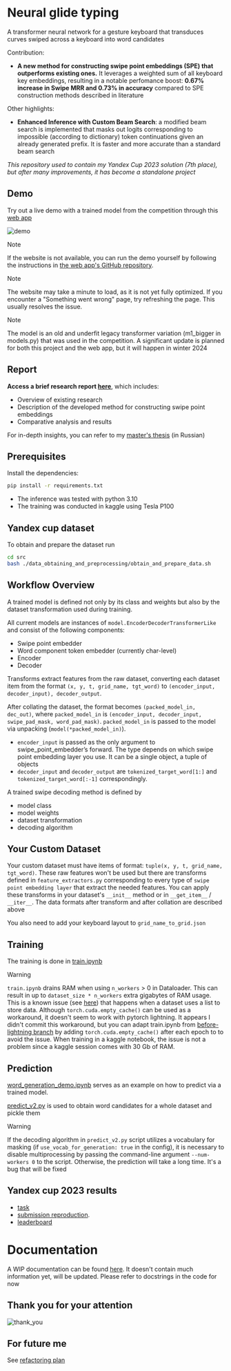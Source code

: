 # Neural glide typing

A transformer neural network for a gesture keyboard that transduces curves swiped across a keyboard into word candidates

Contribution:
* **A new method for constructing swipe point embeddings (SPE) that outperforms existing ones.** It leverages a weighted sum of all keyboard key embeddings, resulting in a notable perfomance boost: **0.67% increase in Swipe MRR and 0.73% in accuracy** compared to SPE construction methods described in literature

Other highlights:
* **Enhanced Inference with Custom Beam Search**: a modified beam search is implemented that masks out logits corresponding to impossible (according to dictionary) token continuations given an already generated prefix. It is faster and more accurate than a standard beam search

*This repository used to contain my Yandex Cup 2023 solution (7th place), but after many improvements, it has become a standalone project*

## Demo

Try out a live demo with a trained model from the competition through this [web app](https://proshian.pythonanywhere.com/)


![demo](./docs_and_assets/swipe_demos/demo.gif)

> [!Note]
> If the website is not available, you can run the demo yourself by following the instructions in [the web app's GitHub repository](https://github.com/proshian/neuroswipe_inference_web).

> [!Note]
> The website may take a minute to load, as it is not yet fully optimized. If you encounter a "Something went wrong" page, try refreshing the page. This usually resolves the issue.

> [!NOTE]  
> The model is an old and underfit legacy transformer variation (m1_bigger in models.py) that was used in the competition. A significant update is planned for both this project and the web app, but it will happen in winter 2024 

## Report

**Access a brief research report [here](docs_and_assets/report/report.md)**, which includes:

* Overview of existing research
* Description of the developed method for constructing swipe point embeddings
* Comparative analysis and results

For in-depth insights, you can refer to my [master's thesis](https://drive.google.com/file/d/1ad9zlfgfy6kOA-41GxjUQIzr8cWuaqxL/view?usp=sharing) (in Russian)


## Prerequisites

Install the dependencies:

```sh
pip install -r requirements.txt
```

* The inference was tested with python 3.10
* The training was conducted in kaggle using Tesla P100



## Yandex cup dataset

To obtain and prepare the dataset run

```sh
cd src
bash ./data_obtaining_and_preprocessing/obtain_and_prepare_data.sh
```

<!--
TODO:
* Add and downloading prepared dataset as an alternative
-->


## Workflow Overview

A trained model is defined not only by its class and weights but also by the dataset transformation used during training.


All current models are instances of `model.EncoderDecoderTransformerLike` and consist of the following components:
* Swipe point embedder
* Word component token embedder (currently char-level)
* Encoder
* Decoder 

Transforms extract features from the raw dataset, converting each dataset item from the format `(x, y, t, grid_name, tgt_word)` to `(encoder_input, decoder_input), decoder_output`.

After collating the dataset, the format becomes `(packed_model_in, dec_out)`, where `packed_model_in` is `(encoder_input, decoder_input, swipe_pad_mask, word_pad_mask)`. `packed_model_in` is passed to the model via unpacking (`model(*packed_model_in)`).

* `encoder_input` is passed as the only argument to swipe_point_embedder’s forward. The type depends on which swipe point embedding layer you use. It can be a single object, a tuple of objects
* `decoder_input` and `decoder_output` are `tokenized_target_word[1:]` and `tokenized_target_word[:-1]` correspondingly.


A trained swipe decoding method is defined by
* model class
* model weights
* dataset transformation
* decoding algorithm



## Your Custom Dataset

Your custom dataset must have items of format: `tuple(x, y, t, grid_name, tgt_word)`. These raw features won't be used but there are transforms defined in `feature_extractors.py` corresponding to every type of `swipe point embedding layer` that extract the needed features. You can apply these transforms in your dataset's `__init__` method or in `__get_item__` / `__iter__`. The data formats after transform and after collation are described above

You also need to add your keyboard layout to `grid_name_to_grid.json`

<!--

**TODO: Add info on how exactly the dataset should be integrated** 

-->

## Training

<!-- Перед побучением необходимо очистить тренировочный датасет -->

The training is done in [train.ipynb](src/train.ipynb)

> [!WARNING]  
> `train.ipynb` drains RAM when using `n_workers` > 0 in Dataloader. This can result in up to `dataset_size * n_workers` extra gigabytes of RAM usage. This is a known issue (see [here](https://github.com/pytorch/pytorch/issues/13246)) that happens when a dataset uses a list to store data. Although `torch.cuda.empty_cache()` can be used as a workaround, it doesn't seem to work with pytorch lightning. It appears I didn't commit this workaround, but you can adapt train.ipynb from [before-lightning branch](https://github.com/proshian/neuroswipe/tree/before-lightning) by adding ```torch.cuda.empty_cache()``` after each epoch to to avoid the issue. When training in a kaggle notebook, the issue is not a problem since a kaggle session comes with 30 Gb of RAM.  


## Prediction

[word_generation_demo.ipynb](src/word_generation_demo.ipynb) serves as an example on how to predict via a trained model.

[predict_v2.py](src/predict_v2.py) is used to obtain word candidates for a whole dataset and pickle them

> [!WARNING]  
> If the decoding algorithm in `predict_v2.py` script utilizes a vocabulary for masking (if `use_vocab_for_generation: true` in the config), it is necessary to disable multiprocessing by passing the command-line argument `--num-workers 0` to the script. Otherwise, the prediction will take a long time. It's a bug that will be fixed



## Yandex cup 2023 results
* [task](./docs_and_assets/yandex_cup/task/task.md)
* [submission reproduction](./docs_and_assets/yandex_cup/submission_reproduciton_instrucitons.md). 
* [leaderboard](./docs_and_assets/yandex_cup/leaderboard.md)


# Documentation
A WIP documentation can be found [here](./docs_and_assets/documentation.md). It doesn't contain much information yet, will be updated. Please refer to docstrings in the code for now


## Thank you for your attention
![thank_you](./docs_and_assets/swipe_demos/thank_you.gif)

## For future me
See [refactoring plan](./docs_and_assets/Refactoring_plan.md)